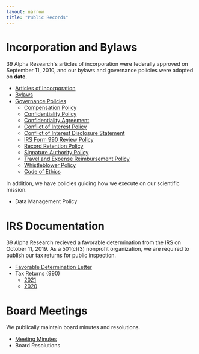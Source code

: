 ```yaml
---
layout: narrow
title: "Public Records"
---
```


# Incorporation and Bylaws

39 Alpha Research's articles of incorporation were federally approved on September 11, 2010, and our bylaws and governance policies were adopted on **date**.

- [Articles of Incorporation](docs/articles-of-incorporation.pdf)
- [Bylaws](docs/2021-bylaws.pdf)
- [Governance Policies](docs/governance-policies.pdf)
	- [Compensation Policy](docs/governance-policies/compensation-policy.pdf)
	- [Confidentiality Policy](docs/governance-policies/confidentiality-policy.pdf)
	- [Confidentiality Agreement](docs/governance-policies/confidentiality-agreement.pdf)
	- [Conflict of Interest Policy](docs/governance-policies/conflict-of-interest-policy.pdf)
	- [Conflict of Interest Disclosure Statement](docs/governance-policies/conflict-of-interest-disclosure-statement.pdf)
	- [IRS Form 990 Review Policy](docs/governance-policies/irs-form-990-review-policy.pdf)
	- [Record Retention Policy](docs/governance-policies/record-retention-policy.pdf)
	- [Signature Authority Policy](docs/governance-policies/signature-authority-policy.pdf)
	- [Travel and Expense Reimbursement Policy](docs/governance-policies/travel-and-expense-reimbursement-policy.pdf)
	- [Whistleblower Policy](docs/governance-policies/whistleblower-policy.pdf)
	- [Code of Ethics](docs/governance-policies/code-of-ethics.pdf)

In addition, we have policies guiding how we execute on our scientific mission.

- Data Management Policy

# IRS Documentation

39 Alpha Research recieved a favorable determination from the IRS on October 11, 2019. As a 501(c)(3) nonprofit organization, we are required to publish our tax returns for public inspection.

* [Favorable Determination Letter](docs/favorable-determination.pdf)
* Tax Returns (990)
	- [2021](docs/2021-990N.pdf)
	- [2020](docs/2020-990N.pdf)

# Board Meetings

We publically maintain board minutes and resolutions.

- [Meeting Minutes](docs/minutes)
- Board Resolutions
